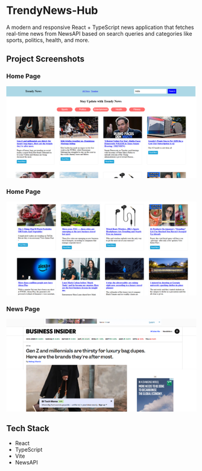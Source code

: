 
# TrendyNews-Hub
A modern and responsive React + TypeScript news application that fetches real-time news from NewsAPI based on search queries and categories like sports, politics, health, and more.
## Project Screenshots

###  Home Page
![Home Page](./public/HomePage.png)

### Home Page
![Home Page (Part 2)](./public/HomePage2.png)

### News Page
![News Page](./public/NewsPage.png)

##  Tech Stack
- React
- TypeScript
- Vite
- NewsAPI